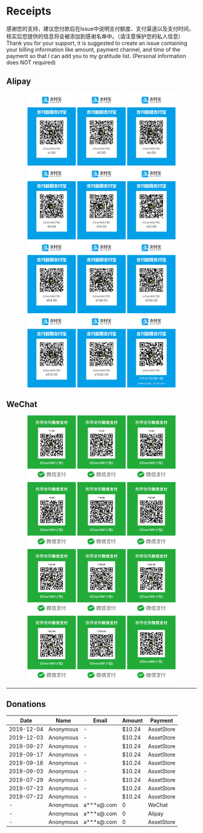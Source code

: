 # Receipts

感谢您的支持，建议您付款后在Issue中说明支付额度、支付渠道以及支付时间，核实后您提供的信息将会被添加到感谢名单中。（请注意保护您的私人信息）  
Thank you for your support, it is suggested to create an issue containing your billing information like amount, payment channel, and time of the payment so that I can add you to my gratitude list. (Personal information does NOT required)

## Alipay

<div align="center">
    <img src="QRCodes/Alipay-00.JPG" width="128px">
    <img src="QRCodes/Alipay-01.JPG" width="128px">
    <img src="QRCodes/Alipay-02.JPG" width="128px">
    <img src="QRCodes/Alipay-03.JPG" width="128px">
    <img src="QRCodes/Alipay-04.JPG" width="128px">
    <img src="QRCodes/Alipay-05.JPG" width="128px">
</div>

<div align="center">
    <img src="QRCodes/Alipay-06.JPG" width="128px">
    <img src="QRCodes/Alipay-07.JPG" width="128px">
    <img src="QRCodes/Alipay-08.JPG" width="128px">
    <img src="QRCodes/Alipay-09.JPG" width="128px">
    <img src="QRCodes/Alipay-10.JPG" width="128px">
    <img src="QRCodes/Alipay.JPG" width="128px">
</div>

## WeChat

<div align="center">
    <img src="QRCodes/WeChat-00.JPG" width="128px">
    <img src="QRCodes/WeChat-01.JPG" width="128px">
    <img src="QRCodes/WeChat-02.JPG" width="128px">
    <img src="QRCodes/WeChat-03.JPG" width="128px">
    <img src="QRCodes/WeChat-04.JPG" width="128px">
    <img src="QRCodes/WeChat-05.JPG" width="128px">
</div>

<div align="center">
    <img src="QRCodes/WeChat-06.JPG" width="128px">
    <img src="QRCodes/WeChat-07.JPG" width="128px">
    <img src="QRCodes/WeChat-08.JPG" width="128px">
    <img src="QRCodes/WeChat-09.JPG" width="128px">
    <img src="QRCodes/WeChat-10.JPG" width="128px">
    <img src="QRCodes/WeChat.JPG" width="128px">
</div>

---

## Donations

| Date | Name | Email | Amount | Payment
| - | - | - | - | -
| 2019-12-04 | Anonymous | - | $10.24 | AssetStore
| 2019-12-03 | Anonymous | - | $10.24 | AssetStore
| 2019-09-27 | Anonymous | - | $10.24 | AssetStore
| 2019-09-17 | Anonymous | - | $10.24 | AssetStore
| 2019-09-16 | Anonymous | - | $10.24 | AssetStore
| 2019-09-03 | Anonymous | - | $10.24 | AssetStore
| 2019-07-29 | Anonymous | - | $10.24 | AssetStore
| 2019-07-23 | Anonymous | - | $10.24 | AssetStore
| 2019-07-22 | Anonymous | - | $10.24 | AssetStore
| - | Anonymous | a***s@.com | 0 | WeChat
| - | Anonymous | a***s@.com | 0 | Alipay
| - | Anonymous | a***s@.com | 0 | AssetStore
